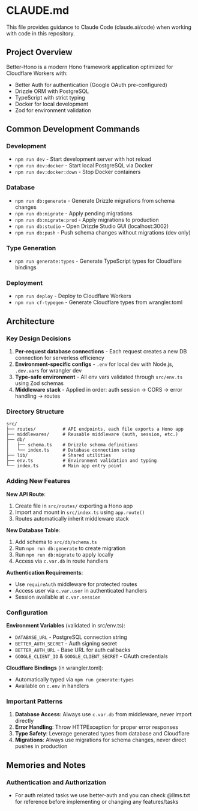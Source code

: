 # CLAUDE.md

This file provides guidance to Claude Code (claude.ai/code) when working with code in this repository.

## Project Overview

Better-Hono is a modern Hono framework application optimized for Cloudflare Workers with:
- Better Auth for authentication (Google OAuth pre-configured)
- Drizzle ORM with PostgreSQL 
- TypeScript with strict typing
- Docker for local development
- Zod for environment validation

## Common Development Commands

### Development
- `npm run dev` - Start development server with hot reload
- `npm run dev:docker` - Start local PostgreSQL via Docker
- `npm run dev:docker:down` - Stop Docker containers

### Database
- `npm run db:generate` - Generate Drizzle migrations from schema changes
- `npm run db:migrate` - Apply pending migrations
- `npm run db:migrate:prod` - Apply migrations to production
- `npm run db:studio` - Open Drizzle Studio GUI (localhost:3002)
- `npm run db:push` - Push schema changes without migrations (dev only)

### Type Generation
- `npm run generate:types` - Generate TypeScript types for Cloudflare bindings

### Deployment
- `npm run deploy` - Deploy to Cloudflare Workers
- `npm run cf-typegen` - Generate Cloudflare types from wrangler.toml

## Architecture

### Key Design Decisions
1. **Per-request database connections** - Each request creates a new DB connection for serverless efficiency
2. **Environment-specific configs** - `.env` for local dev with Node.js, `.dev.vars` for wrangler dev
3. **Type-safe environment** - All env vars validated through `src/env.ts` using Zod schemas
4. **Middleware stack** - Applied in order: auth session → CORS → error handling → routes

### Directory Structure
```
src/
├── routes/          # API endpoints, each file exports a Hono app
├── middlewares/     # Reusable middleware (auth, session, etc.)
├── db/              
│   ├── schema.ts    # Drizzle schema definitions
│   └── index.ts     # Database connection setup
├── lib/             # Shared utilities
├── env.ts           # Environment validation and typing
└── index.ts         # Main app entry point
```

### Adding New Features

**New API Route**:
1. Create file in `src/routes/` exporting a Hono app
2. Import and mount in `src/index.ts` using `app.route()`
3. Routes automatically inherit middleware stack

**New Database Table**:
1. Add schema to `src/db/schema.ts`
2. Run `npm run db:generate` to create migration
3. Run `npm run db:migrate` to apply locally
4. Access via `c.var.db` in route handlers

**Authentication Requirements**:
- Use `requireAuth` middleware for protected routes
- Access user via `c.var.user` in authenticated handlers
- Session available at `c.var.session`

### Configuration

**Environment Variables** (validated in src/env.ts):
- `DATABASE_URL` - PostgreSQL connection string  
- `BETTER_AUTH_SECRET` - Auth signing secret
- `BETTER_AUTH_URL` - Base URL for auth callbacks
- `GOOGLE_CLIENT_ID` & `GOOGLE_CLIENT_SECRET` - OAuth credentials

**Cloudflare Bindings** (in wrangler.toml):
- Automatically typed via `npm run generate:types`
- Available on `c.env` in handlers

### Important Patterns

1. **Database Access**: Always use `c.var.db` from middleware, never import directly
2. **Error Handling**: Throw HTTPException for proper error responses
3. **Type Safety**: Leverage generated types from database and Cloudflare
4. **Migrations**: Always use migrations for schema changes, never direct pushes in production

## Memories and Notes

### Authentication and Authorization
- For auth related tasks we use better-auth and you can check @llms.txt for reference before implementing or changing any features/tasks